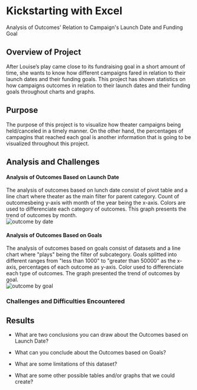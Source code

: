 # Kickstarting with Excel
Analysis of Outcomes' Relation to Campaign's Launch Date and Funding Goal

## Overview of Project
After Louise’s play came close to its fundraising goal in a short amount of time, she wants to know how different campaigns fared in relation to their launch dates and their funding goals. This project has shown statistics on how campaigns outcomes in relation to their launch dates and their funding goals throughout charts and graphs.

## Purpose
The purpose of this project is to visualize how theater campaigns being held/canceled in a timely manner. On the other hand, the percentages of campagins that reached each goal is another information that is going to be visualized throughout this project.

## Analysis and Challenges

#### Analysis of Outcomes Based on Launch Date
The analysis of outcomes based on lunch date consist of pivot table and a line chart where theater as the main filter for parent category. Count of outcomesbeing y-axis with month of the year being the x-axis. Colors are used to differenciate each category of outcomes. This graph presents the trend of outcomes by month.
<br>
![outcome by date](https://github.com/WilliamBHW/UT-DATA-BOOT-CAMP/blob/main/Module1_Challenge/Resources/Theater_Outcomes_vs_Launch.png)
#### Analysis of Outcomes Based on Goals
The analysis of outcomes based on goals consist of datasets and a line chart where "plays" being the filter of subcategory. Goals splitted into different ranges from "less than 1000" to "greater than 50000" as the x-axis, percentages of each outcome as y-axis. Color used to differenciate each type of outcomes. The graph presented the trend of outcomes by goal.
<br>
![outcome by goal](https://github.com/WilliamBHW/UT-DATA-BOOT-CAMP/blob/main/Module1_Challenge/Resources/Outcomes_vs_Goals.png)

### Challenges and Difficulties Encountered

## Results

- What are two conclusions you can draw about the Outcomes based on Launch Date?

- What can you conclude about the Outcomes based on Goals?

- What are some limitations of this dataset?

- What are some other possible tables and/or graphs that we could create?
